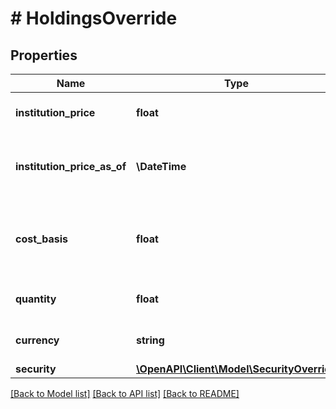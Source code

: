 # # HoldingsOverride

## Properties

Name | Type | Description | Notes
------------ | ------------- | ------------- | -------------
**institution_price** | **float** | The last price given by the institution for this security |
**institution_price_as_of** | **\DateTime** | The date at which &#x60;institution_price&#x60; was current. Must be formatted as an [ISO 8601](https://wikipedia.org/wiki/ISO_8601) date. | [optional]
**cost_basis** | **float** | The average original value of the holding. Multiple cost basis values for the same security purchased at different prices are not supported. | [optional]
**quantity** | **float** | The total quantity of the asset held, as reported by the financial institution. |
**currency** | **string** | Either a valid &#x60;iso_currency_code&#x60; or &#x60;unofficial_currency_code&#x60; |
**security** | [**\OpenAPI\Client\Model\SecurityOverride**](SecurityOverride.md) |  |

[[Back to Model list]](../../README.md#models) [[Back to API list]](../../README.md#endpoints) [[Back to README]](../../README.md)
